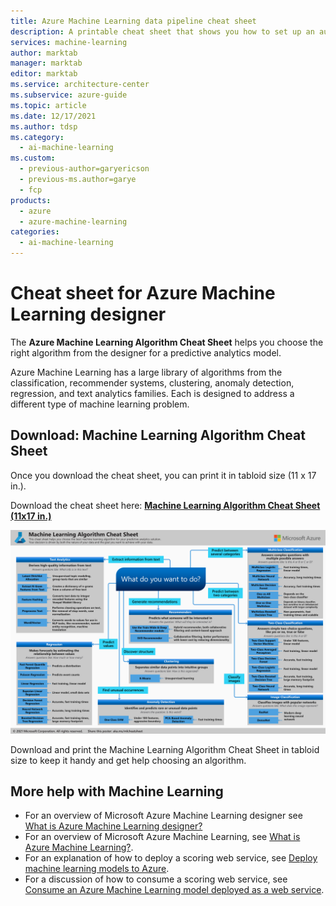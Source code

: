 ```yaml
---
title: Azure Machine Learning data pipeline cheat sheet
description: A printable cheat sheet that shows you how to set up an automated data pipeline to your Azure Machine Learning web service whether your data is on-premises, streaming, in Azure, or in a third-party cloud service.
services: machine-learning
author: marktab
manager: marktab
editor: marktab
ms.service: architecture-center
ms.subservice: azure-guide
ms.topic: article
ms.date: 12/17/2021
ms.author: tdsp
ms.category:
  - ai-machine-learning
ms.custom:
  - previous-author=garyericson
  - previous-ms.author=garye
  - fcp
products:
  - azure
  - azure-machine-learning
categories:
  - ai-machine-learning
---
```

# Cheat sheet for Azure Machine Learning designer

The **Azure Machine Learning Algorithm Cheat Sheet** helps you choose the right algorithm from the designer for a predictive analytics model.

Azure Machine Learning has a large library of algorithms from the classification, recommender systems, clustering, anomaly detection, regression, and text analytics families. Each is designed to address a different type of machine learning problem.

## Download: Machine Learning Algorithm Cheat Sheet

Once you download the cheat sheet, you can print it in tabloid size (11 x 17 in.).

Download the cheat sheet here: **[Machine Learning Algorithm Cheat Sheet (11x17 in.)](https://download.microsoft.com/download/3/5/b/35bb997f-a8c7-485d-8c56-19444dafd757/azure-machine-learning-algorithm-cheat-sheet-july-2021.pdf)**

![Machine Learning Algorithm Cheat Sheet][op-cheat-sheet]

[op-cheat-sheet]: ./media/automated-data-pipeline-cheat-sheet/machine-learning-algorithm-cheat-sheet.png

Download and print the Machine Learning Algorithm Cheat Sheet in tabloid size to keep it handy and get help choosing an algorithm.

## More help with Machine Learning

* For an overview of Microsoft Azure Machine Learning designer see [What is Azure Machine Learning designer?](/azure/machine-learning/concept-designer)
* For an overview of Microsoft Azure Machine Learning, see [What is Azure Machine Learning?](/azure/machine-learning/overview-what-is-azure-machine-learning).
* For an explanation of how to deploy a scoring web service, see [Deploy machine learning models to Azure](/azure/machine-learning/how-to-deploy-and-where).
* For a discussion of how to consume a scoring web service, see [Consume an Azure Machine Learning model deployed as a web service](/azure/machine-learning/how-to-consume-web-service).
